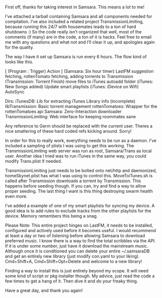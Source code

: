 First off, thanks for taking interest in Samsara. This means a lot to me!

I’ve attached a tarball containing Samsara and all components needed for compilation. I’ve also included a related project TransmissionLimiting, because running this 24/7 with housemates leads to a ton of hard shutdowns :)
So the code really isn’t organized that well, most of the comments (if many) are in the code, a ton of it is hacks. Feel free to email me with any questions and what not and I’ll clear it up, and apologies again for the quality.

The way I have it set up Samsara is run every 6 hours. The flow kind of looks like this. 

[ (Program : Trigger) Action ]
(Samsara: Six hour timer) LastFM suggestion fetching, rottenTomato fetching, adding torrents to Transmission
(Transmission: Torrent Finish) move files to iTunes autoadd folder
(iTunes: New Songs added) Update smart playlists
(iTunes: iDevice on Wifi) AutoSync

Dirs:
iTunesDB: 				Lib for extracting iTunes Library info (incomplete)
libTransmission:			Basic torrent management
rottenTomatoes:			Wrapper for the rottenTomatoes api
Samsara:					Zero-Interaction downloader
TransmissionLimiting:		Web interface for keeping roommates sane

Any reference to Germ should be replaced with the current user. Theres a nice smattering of these hard coded refs kicking around. Sorry!

In order for this to really work, everything needs to be run as a daemon. I’ve included a sampling of plists I was using to get this working. The TransmissionLimiting web server was run as root, Samsara/Trans as local user. Another idea I tried was to run iTunes in the same way, you could modify Trans.plist if needed.

TransmissionLimiting just needs to be bolted onto net/http and daemonized, homeSkynet.plist has what I was using to control this. 
MoveToiTunes.sh is called after Transmission downloads a torrent by Transmission. This happens before seeding though. If you can, try and find a way to allow proper seeding. The last thing I want is this thing destroying swarm health even more.

I’ve added a example of one of my smart playlists for syncing my device. A good idea is to add rules to exclude tracks from the other playlists for the device. Memory remembers this being a snag. 

Please Note:
This entire project hinges on LastFM, it needs to be installed, configured and actively used before it becomes useful. I would recommend at least a day or two of listening before allowing Samsara to download preferred music. I know there is a way to find the total scribbles via the API. If it is under some number, just have it download the mainstream music. Although once it is conditioned you can delete your entire ~/.samsaraDB and get an entirely new library (just modify con.yaml to your liking). Cmd+Shift+A, Cmd+Shift+Opt+Delete and welcome to a new library!

Finding a way to install this is just entirely beyond my scope. It will need some kind of script or pkg installer though.
My advice, just read the code a few times to get a hang of it. Then dive it and do your freaky thing.

Have a great day, and thank you again!

